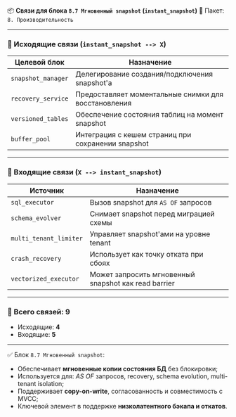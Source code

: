 📦 **Связи для блока `8.7 Мгновенный snapshot` (`instant_snapshot`)**
📁 Пакет: `8. Производительность`

---

### 🔻 Исходящие связи (`instant_snapshot --> X`)

| Целевой блок       | Назначение                                           |
| ------------------ | ---------------------------------------------------- |
| `snapshot_manager` | Делегирование создания/подключения snapshot'а        |
| `recovery_service` | Предоставляет моментальные снимки для восстановления |
| `versioned_tables` | Обеспечение состояния таблиц на момент snapshot      |
| `buffer_pool`      | Интеграция с кешем страниц при сохранении snapshot   |

---

### 🔺 Входящие связи (`X --> instant_snapshot`)

| Источник               | Назначение                                           |
| ---------------------- | ---------------------------------------------------- |
| `sql_executor`         | Вызов snapshot для `AS OF` запросов                  |
| `schema_evolver`       | Снимает snapshot перед миграцией схемы               |
| `multi_tenant_limiter` | Управляет snapshot'ами на уровне tenant              |
| `crash_recovery`       | Использует как точку отката при сбоях                |
| `vectorized_executor`  | Может запросить мгновенный snapshot как read barrier |

---

### 🧩 Всего связей: **9**

* Исходящие: **4**
* Входящие: **5**

---

✅ Блок `8.7 Мгновенный snapshot`:

* Обеспечивает **мгновенные копии состояния БД** без блокировки;
* Используется для: *AS OF* запросов, recovery, schema evolution, multi-tenant isolation;
* Поддерживает **copy-on-write**, согласованность и совместимость с MVCC;
* Ключевой элемент в поддержке **низколатентного бэкапа и откатов**.
